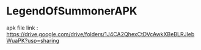 # LegendOfSummonerAPK
apk file link : https://drive.google.com/drive/folders/1J4CA2QhexCtDVcAwkXBeBLRJlebWuaPK?usp=sharing
